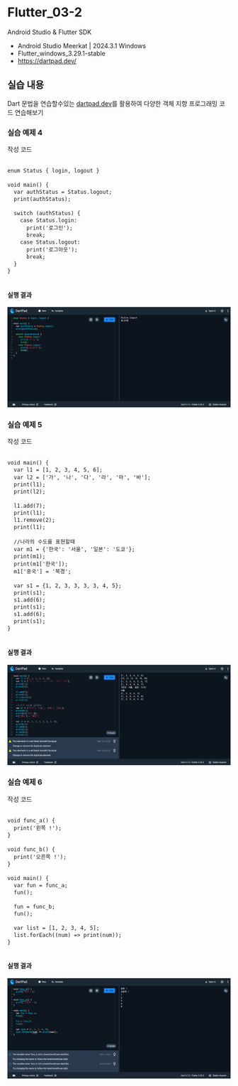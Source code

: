 # Flutter_03-2
Android Studio & Flutter SDK
- Android Studio Meerkat | 2024.3.1 Windows
- Flutter_windows_3.29.1-stable
- https://dartpad.dev/


## 실습 내용
Dart 문법을 연습할수있는 [dartpad.dev](https://dartpad.dev/)를 활용하여 다양한 객체 지향 프로그래밍 코드 연습해보기



### 실습 예제 4

작성 코드
<pre>
<code>
enum Status { login, logout }

void main() {
  var authStatus = Status.logout;
  print(authStatus);

  switch (authStatus) {
    case Status.login:
      print('로그인');
      break;
    case Status.logout:
      print('로그아웃');
      break;
  }
}
</code>
</pre>


#### 실행 결과
![코드 실행 결과](./images/flutter_03-2-1.png)


### 실습 예제 5

작성 코드
<pre>
<code>
void main() {
  var l1 = [1, 2, 3, 4, 5, 6];
  var l2 = ['가', '나', '다', '라', '마', '바'];
  print(l1);
  print(l2);

  l1.add(7);
  print(l1);
  l1.remove(2);
  print(l1);

  //나라의 수도를 표현할때
  var m1 = {'한국': '서울', '일본': '도쿄'};
  print(m1);
  print(m1['한국']);
  m1['중국'] = '북경';

  var s1 = {1, 2, 3, 3, 3, 3, 4, 5};
  print(s1);
  s1.add(6);
  print(s1);
  s1.add(6);
  print(s1);
}
</code>
</pre>


#### 실행 결과
![코드 실행 결과](./images/flutter_03-2-2.png)

 
### 실습 예제 6

작성 코드
<pre>
<code>
void func_a() {
  print('왼쪽 !');
}

void func_b() {
  print('오른쪽 !');
}

void main() {
  var fun = func_a;
  fun();

  fun = func_b;
  fun();

  var list = [1, 2, 3, 4, 5];
  list.forEach((num) => print(num));
}
</code>
</pre>


#### 실행 결과
![코드 실행 결과](./images/flutter_03-2-3.png)

